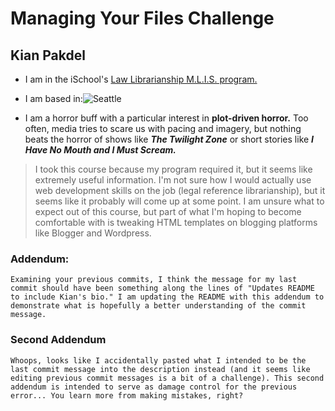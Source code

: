 # Managing Your Files Challenge

## Kian Pakdel
* I am in the iSchool's [Law Librarianship M.L.I.S. program.](https://ischool.uw.edu/programs/mlis/degree-options/law-librarianship)

* I am based in:![Seattle](https://www.seattle.gov/Documents/Departments/Arts/Downloads/Logo/Seattle_logo_landscape_blue-black.png)
* I am a horror buff with a particular interest in **plot-driven horror.** Too often, media tries to scare us with pacing and imagery, but nothing beats the horror of shows like _**The Twilight Zone**_ or short stories like _**I Have No Mouth and I Must Scream.**_
> I took this course because my program required it, but it seems like extremely useful information. I'm not sure how I would actually use web development skills on the job (legal reference librarianship), but it seems like it probably will come up at some point. I am unsure what to expect out of this course, but part of what I'm hoping to become comfortable with is tweaking HTML templates on blogging platforms like Blogger and Wordpress. 

### Addendum: 
    Examining your previous commits, I think the message for my last commit should have been something along the lines of "Updates README to include Kian's bio." I am updating the README with this addendum to demonstrate what is hopefully a better understanding of the commit message.

### Second Addendum
    Whoops, looks like I accidentally pasted what I intended to be the last commit message into the description instead (and it seems like editing previous commit messages is a bit of a challenge). This second addendum is intended to serve as damage control for the previous error... You learn more from making mistakes, right?